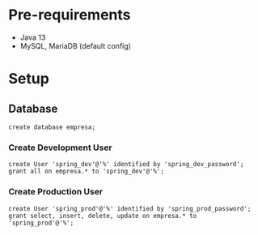 # Pre-requirements

* Java 13
* MySQL, MariaDB (default config)

# Setup

## Database

`create database empresa;`  

### Create Development User 
`create User 'spring_dev'@'%' identified by 'spring_dev_password';`  
`grant all on empresa.* to 'spring_dev'@'%';`  

### Create Production User  
`create User 'spring_prod'@'%' identified by 'spring_prod_password';`  
`grant select, insert, delete, update on empresa.* to 'spring_prod'@'%';`
